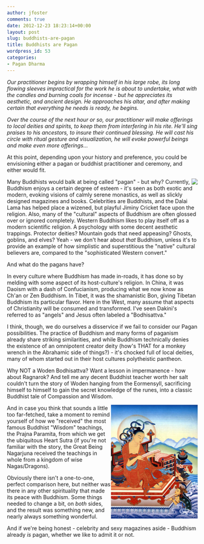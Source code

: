 ```yaml
---
author: jfoster
comments: true
date: 2012-12-23 18:23:14+00:00
layout: post
slug: buddhists-are-pagan
title: Buddhists are Pagan
wordpress_id: 53
categories:
- Pagan Dharma
---
```


_Our practitioner begins by wrapping himself in his large robe, its long flowing sleeves impractical for the work he is about to undertake, what with the candles and burning coals for incense - but he appreciates its aesthetic, and ancient design. He approaches his altar, and after making certain that everything he needs is ready, he begins._

_Over the course of the next hour or so, our practitioner will make offerings to local deities and spirits, to keep them from interfering in his rite. He'll sing praises to his ancestors, to insure their continued blessing. He will cast his circle with ritual gesture and visualization, he will evoke powerful beings and make even more offerings..._

At this point, depending upon your history and preference, you could be envisioning either a pagan or buddhist practitioner and ceremony, and either would fit.

<img src="http://pagandharma.org/2012/12/buddhists-are-pagan/7665372_orig/" align="right">Many Buddhists would balk at being called "pagan" - but why? Currently, Buddhism enjoys a certain degree of esteem - it's seen as both exotic and modern, evoking visions of calmly serene monastics, as well as slickly designed magazines and books. Celebrities are Buddhists, and the Dalai Lama has helped place a wizened, but playful Jiminy Cricket face upon the religion. Also, many of the "cultural" aspects of Buddhism are often glossed over or ignored completely. Western Buddhism likes to play itself off as a modern scientific religion. A psychology with some decent aesthetic trappings. Protector deities? Mountain gods that need appeasing? Ghosts, goblins, and elves? Yeah - we don't hear about _that_ Buddhism, unless it's to provide an example of how simplistic and superstitious the "native" cultural believers are, compared to the "sophisticated Western convert."

And what do the pagans have?

In every culture where Buddhism has made in-roads, it has done so by melding with some aspect of its host-culture's religion. In China, it was Daoism with a dash of Confucianism, producing what we now know as Ch'an or Zen Buddhism. In Tibet, it was the shamanistic Bon, giving Tibetan Buddhism its particular flavor. Here in the West, many assume that aspects of Christianity will be consumed and transformed. I've seen Dakini's referred to as "angels" and Jesus often labeled a "Bodhisattva."

I think, though, we do ourselves a disservice if we fail to consider our Pagan possibilities. The practice of Buddhism and many forms of paganism already share striking similarities, and while Buddhism technically denies the existence of an omnipotent creator deity (how's THAT for a monkey wrench in the Abrahamic side of things?) - it's chocked full of local deities, many of whom started out in their host cultures polytheistic pantheon.

Why NOT a Woden Bodhisattva? Want a lesson in impermanence - how about Ragnarok? And tell me any decent Buddhist teacher worth her salt couldn't turn the story of Woden hanging from the Eormensyll, sacrificing himself to himself to gain the secret knowledge of the runes, into a classic Buddhist tale of Compassion and Wisdom.

<img src="/images/nagarjuna-229x300.jpg" align="right">And in case you think that sounds a little too far-fetched, take a moment to remind yourself of how we "received" the most famous Buddhist "Wisdom" teachings, the Prajna Paramita, from which we get the ubiquitous Heart Sutra (if you're not familiar with the story, the Great Being Nagarjuna received the teachings in whole from a kingdom of wise Nagas/Dragons).

Obviously there isn't a one-to-one, perfect comparison here, but neither was there in any other spirituality that made its peace with Buddhism. Some things needed to change a bit, on _both_ sides, and the result was something new, and nearly always something wonderful.

And if we're being honest - celebrity and sexy magazines aside - Buddhism already _is_ pagan, whether we like to admit it or not.
